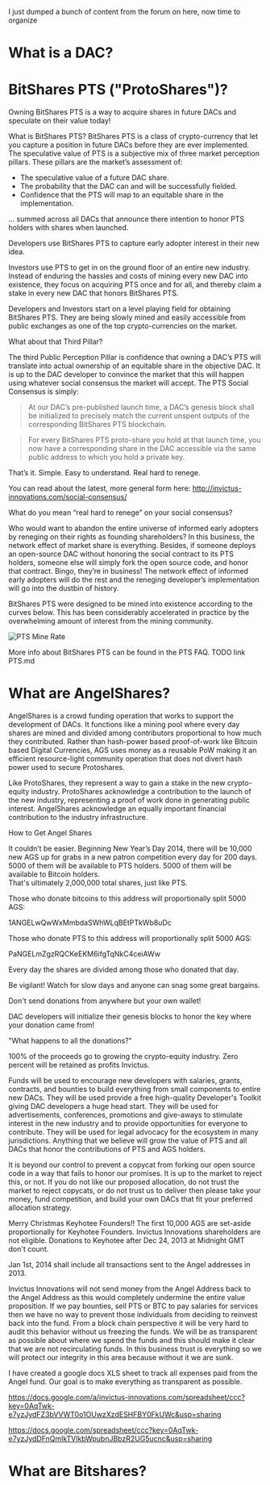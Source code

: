 I just dumped a bunch of content from the forum on here, now time to organize



What is a DAC?
==============



BitShares PTS ("ProtoShares")?
=======================================


Owning BitShares PTS is a way to acquire shares in future DACs and speculate on their value today!

What is BitShares PTS?
BitShares PTS is a class of crypto-currency that let you capture a position in future DACs before they are ever implemented. The speculative value of PTS is a subjective mix of three market 
perception pillars. These pillars are the market’s assessment of:

* The speculative value of a future DAC share.
* The probability that the DAC can and will be successfully fielded.
* Confidence that the PTS will map to an equitable share in the implementation.

... summed across all DACs that announce there intention to honor PTS holders with shares when launched.

Developers use BitShares PTS to capture early adopter interest in their new idea. 

Investors use PTS to get in on the ground floor of an entire new industry.  Instead of enduring the hassles and costs of mining every new DAC into existence, they focus on acquiring PTS once and for all, and thereby claim a stake in every new DAC that honors BitShares PTS.

Developers and Investors start on a level playing field for obtaining BitShares PTS. They are being slowly mined and easily accessible from public exchanges as one of the top crypto-currencies on the market.

What about that Third Pillar?

The third Public Perception Pillar is confidence that owning a DAC’s PTS will translate into 
actual ownership of an equitable share in the objective DAC. It is up to the DAC developer to convince 
the market that this will happen using whatever social consensus the market will accept. The PTS Social Consensus is simply:

> At our DAC’s pre-published launch time, a DAC’s genesis block shall be initialized
> to precisely match the current unspent outputs of the corresponding BitShares PTS blockchain.

> For every BitShares PTS proto-share you hold at that launch time, you now have a corresponding 
> share in the DAC accessible via the same public address to which you hold a private key. 

That’s it. Simple. Easy to understand. Real hard to renege.

You can read about the latest, more general form here:  http://invictus-innovations.com/social-consensus/

What do you mean “real hard to renege” on your social consensus? 

Who would want to abandon the entire universe of informed early adopters by reneging on their rights as 
founding shareholders? In this business, the network effect of market share is everything. Besides, if 
someone deploys an open-source DAC without honoring the social contract to its PTS holders,
someone else will simply fork the open source code, and honor that contract. Bingo, they’re in business! 
The network effect of informed early adopters will do the rest and the reneging developer’s implementation 
will go into the dustbin of history.

BitShares PTS were designed to be mined into existence according to the curves below.  This has been considerably accelerated in practice by the overwhelming amount of interest from the mining community.



![PTS Mine Rate](http://the-iland.net/static/images/ProtoSharesMoneySupply.png)


More info about BitShares PTS can be found in the PTS FAQ. TODO link PTS.md













What are AngelShares? 
=====================

AngelShares is a crowd funding operation that works to support the development of DACs. It functions like a mining pool where every day shares are mined and divided among contributors proportional to how much they contributed. Rather than hash-power based proof-of-work like Bitcoin based Digital Currencies, AGS uses money as a reusable PoW making it an efficient resource-light community operation that does not divert hash power used to secure Protoshares.

Like ProtoShares, they represent a way to gain a stake in the new crypto-equity industry. ProtoShares acknowledge a contribution to the launch of the new industry, representing a proof of work done in generating public interest. AngelShares acknowledge an equally important financial contribution to the industry infrastructure.


How to Get Angel Shares

It couldn’t be easier.  Beginning New Year’s Day 2014,
there will be 10,000 new AGS up for grabs in a new patron competition every day for 200 days. 
5000 of them will be available to PTS holders. 
5000 of them will be available to Bitcoin holders.  
That's ultimately 2,000,000 total shares, just like PTS.

Those who donate bitcoins to this address will proportionally split 5000 AGS:

1ANGELwQwWxMmbdaSWhWLqBEtPTkWb8uDc

Those who donate PTS to this address will proportionally split 5000 AGS:

PaNGELmZgzRQCKeEKM6ifgTqNkC4ceiAWw

Every day the shares are divided among those who donated that day.

Be vigilant! Watch for slow days and anyone can snag some great bargains.

Don't send donations from anywhere but your own wallet!

DAC developers will initialize their genesis blocks to honor the key where your donation came from!

"What happens to all the donations?"

100% of the proceeds go to growing the crypto-equity industry. Zero percent  will be retained as profits Invictus.

Funds will be used to encourage new developers with salaries, grants, contracts, and bounties to build everything from small components to entire new DACs.  They will be used provide a free high-quality Developer's Toolkit giving DAC developers a huge head start.  They will be used for advertisements, conferences, promotions and give-aways to stimulate interest in the new industry and to provide opportunities for everyone to contribute.  They will be used for legal advocacy for the ecosystem in many jurisdictions.  Anything that we believe will grow the value of PTS and all DACs that honor the contributions of PTS and AGS holders.

It is beyond our control to prevent a copycat from forking our open source code in a way that fails to honor our promises.  It is up to the market to reject this, or not.  If you do not like our proposed allocation, do not trust the market to reject copycats, or do not trust us to deliver then please take your money, fund competition, and build your own DACs that fit your preferred allocation strategy.  


Merry Christmas Keyhotee Founders!!
The first 10,000 AGS are set-aside proportionally for Keyhotee Founders.  Invictus Innovations shareholders are not eligible.  Donations to Keyhotee after Dec 24, 2013 at Midnight GMT don't count.


Jan 1st, 2014 shall include all transactions sent to the Angel addresses in 2013.

Invictus Innovations will not send money from the Angel Address back to the Angel Address as this would completely undermine the entire value proposition.
If we pay bounties, sell PTS or BTC to pay salaries for services then we have no way to prevent those individuals from deciding to reinvest back into the fund.  From a block chain perspective it will be very hard to audit this behavior without us freezing the funds.   We will be as transparent as possible about where we spend the funds and this should make it clear that we are not recirculating funds.  In this business trust is everything so we will protect our integrity in this area because without it we are sunk. 

I have created a google docs XLS sheet to track all expenses paid from the Angel fund.  Our goal is to make everything as transparent as possible.

https://docs.google.com/a/invictus-innovations.com/spreadsheet/ccc?key=0AqTwk-e7yzJydFZ3bVVWT0o1OUwzXzdESHFBY0FkUWc&usp=sharing

https://docs.google.com/spreadsheet/ccc?key=0AqTwk-e7yzJydDFnQmlkTVlkbWpubnJBbzR2UG5ucnc&usp=sharing




What are Bitshares?
==================


